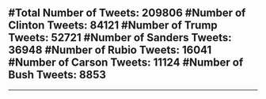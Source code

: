#Total Number of Tweets: 209806 
#Number of Clinton Tweets: 84121
#Number of Trump Tweets: 52721
#Number of Sanders Tweets: 36948
#Number of Rubio Tweets: 16041
#Number of Carson Tweets: 11124
#Number of Bush Tweets: 8853
---
---
